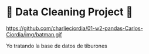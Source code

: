 # 🦈 Data Cleaning Project 🦈



https://github.com/charlieciordia/01-w2-pandas-Carlos-Ciordia/img/batman.gif

Yo tratando la base de datos de tiburones
